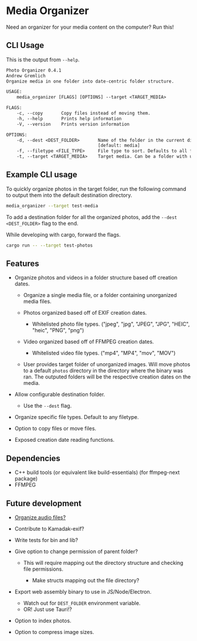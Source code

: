 # Media Organizer

Need an organizer for your media content on the computer? Run this!

## CLI Usage

This is the output from `--help`.

```txt
Photo Organizer 0.4.1
Andrew Gremlich
Organize media in one folder into date-centric folder structure.

USAGE:
    media_organizer [FLAGS] [OPTIONS] --target <TARGET_MEDIA>

FLAGS:
    -c, --copy       Copy files instead of moving them.
    -h, --help       Prints help information
    -V, --version    Prints version information

OPTIONS:
    -d, --dest <DEST_FOLDER>       Name of the folder in the current directory where organized media will be put.
                                   [default: media]
    -f, --filetype <FILE_TYPE>     File type to sort. Defaults to all file types. [default: *]
    -t, --target <TARGET_MEDIA>    Target media. Can be a folder with unorganized media or a single file.
```

## Example CLI usage

To quickly organize photos in the target folder, run the following command to output them into the default destination directory.

```bash
media_organizer --target test-media
```

To add a destination folder for all the organized photos, add the `--dest <DEST_FOLDER>` flag to the end.

While developing with cargo, forward the flags.

```bash
cargo run -- --target test-photos
```

## Features

- Organize photos and videos in a folder structure based off creation dates.

  - Organize a single media file, or a folder containing unorganized media files.

  - Photos organized based off of EXIF creation dates.

    - Whitelisted photo file types. ("jpeg", "jpg", "JPEG", "JPG", "HEIC", "heic", "PNG", "png")

  - Video organized based off of FFMPEG creation dates.

    - Whitelisted video file types. ("mp4", "MP4", "mov", "MOV")

  - User provides target folder of unorganized images. Will move photos to a default `photos` directory in the directory where the binary was ran. The outputed folders will be the respective creation dates on the media.

- Allow configurable destination folder.

  - Use the `--dest` flag.

- Organize specific file types. Default to any filetype.

- Option to copy files or move files.

- Exposed creation date reading functions.

## Dependencies

- C++ build tools (or equivalent like build-essentials) (for ffmpeg-next package)
- FFMPEG

## Future development

- [Organize audio files?](https://github.com/pdeljanov/Symphonia)
- Contribute to Kamadak-exif?
- Write tests for bin and lib?
- Give option to change permission of parent folder?

  - This will require mapping out the directory structure and checking file permissions.

    - Make structs mapping out the file directory?

- Export web assembly binary to use in JS/Node/Electron.

  - Watch out for `DEST_FOLDER` environment variable.
  - OR! Just use Tauri!?

- Option to index photos.
- Option to compress image sizes.
